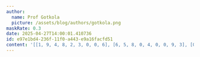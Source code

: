```yaml
---
author:
  name: Prof Gotkola
  picture: /assets/blog/authors/gotkola.png
maskRate: 0.3
date: 2025-04-27T14:00:01.410736
id: e97e1bd4-236f-11f0-a443-e9a16facfd51
content: '[[1, 9, 4, 8, 2, 3, 0, 0, 6], [6, 5, 8, 0, 4, 0, 0, 9, 3], [0, 7, 2, 9, 6, 0, 8, 1, 4], [2, 0, 7, 6, 1, 9, 0, 3, 5], [0, 0, 5, 0, 8, 7, 6, 2, 1], [4, 0, 0, 0, 3, 2, 7, 8, 9], [0, 4, 0, 3, 0, 8, 1, 0, 0], [8, 0, 0, 2, 0, 4, 3, 5, 7], [7, 2, 0, 1, 5, 6, 9, 4, 8]]'
---
```

